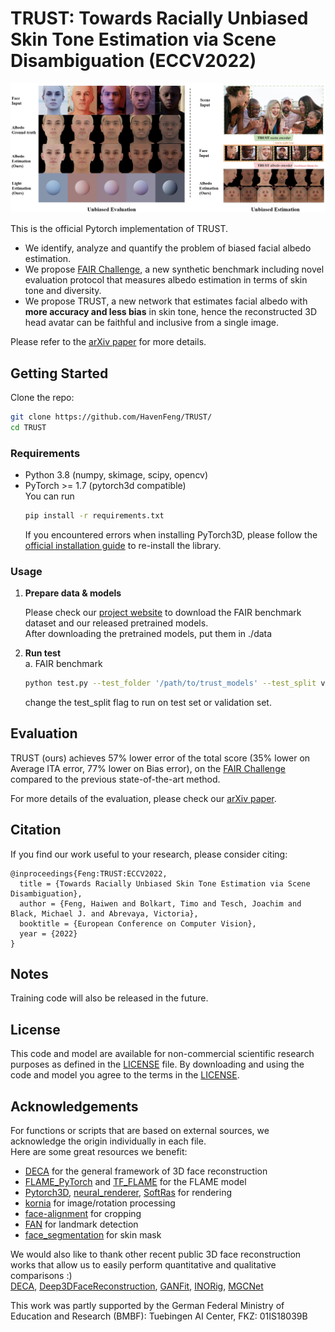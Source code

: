 
# TRUST: Towards Racially Unbiased Skin Tone Estimation via Scene Disambiguation (ECCV2022)
<p align="center"> 
<img src="teaser_final_v5_font_change.JPG">
</p>

This is the official Pytorch implementation of TRUST. 

* We identify, analyze and quantify the problem of biased facial albedo estimation.
* We propose [FAIR Challenge](https://trust.is.tue.mpg.de), a new synthetic benchmark including novel evaluation protocol that measures albedo estimation in terms of skin tone and diversity.
* We propose TRUST, a new network that estimates facial albedo with **more accuracy and less bias** in skin tone, hence the reconstructed 3D head avatar can be faithful and inclusive from a single image. 

Please refer to the [arXiv paper](https://arxiv.org/abs/2205.03962) for more details.
## Getting Started
Clone the repo:
  ```bash
  git clone https://github.com/HavenFeng/TRUST/
  cd TRUST
  ```

### Requirements
* Python 3.8 (numpy, skimage, scipy, opencv)  
* PyTorch >= 1.7 (pytorch3d compatible)  
  You can run 
  ```bash
  pip install -r requirements.txt
  ```
  If you encountered errors when installing PyTorch3D, please follow the [official installation guide](https://github.com/facebookresearch/pytorch3d/blob/main/INSTALL.md) to re-install the library.

### Usage
1. **Prepare data & models**

    Please check our [project website](https://trust.is.tue.mpg.de) to download the FAIR benchmark dataset and our released pretrained models.    
    After downloading the pretrained models, put them in ./data

2. **Run test**  
    a. FAIR benchmark
    ```bash
    python test.py --test_folder '/path/to/trust_models' --test_split val
    ```   
    change the test_split flag to run on test set or validation set.


## Evaluation
TRUST (ours) achieves 57% lower error of the total score (35% lower on Average ITA error, 77% lower on Bias error),  on the [FAIR Challenge](https://trust.is.tue.mpg.de/challenge.html) compared to the previous state-of-the-art method.  

For more details of the evaluation, please check our [arXiv paper](https://arxiv.org/abs/2205.03962). 


## Citation
If you find our work useful to your research, please consider citing:
```
@inproceedings{Feng:TRUST:ECCV2022,
  title = {Towards Racially Unbiased Skin Tone Estimation via Scene Disambiguation}, 
  author = {Feng, Haiwen and Bolkart, Timo and Tesch, Joachim and Black, Michael J. and Abrevaya, Victoria}, 
  booktitle = {European Conference on Computer Vision}, 
  year = {2022}
}
```

## Notes
Training code will also be released in the future. 

## License
This code and model are available for non-commercial scientific research purposes as defined in the [LICENSE](https://github.com/HavenFeng/TRUST/blob/main/LICENSE) file.
By downloading and using the code and model you agree to the terms in the [LICENSE](https://github.com/HavenFeng/TRUST/blob/main/LICENSE). 

## Acknowledgements
For functions or scripts that are based on external sources, we acknowledge the origin individually in each file.  
Here are some great resources we benefit:  
- [DECA](https://github.com/YadiraF/DECA) for the general framework of 3D face reconstruction
- [FLAME_PyTorch](https://github.com/soubhiksanyal/FLAME_PyTorch) and [TF_FLAME](https://github.com/TimoBolkart/TF_FLAME) for the FLAME model  
- [Pytorch3D](https://pytorch3d.org/), [neural_renderer](https://github.com/daniilidis-group/neural_renderer), [SoftRas](https://github.com/ShichenLiu/SoftRas) for rendering  
- [kornia](https://github.com/kornia/kornia) for image/rotation processing  
- [face-alignment](https://github.com/1adrianb/face-alignment) for cropping   
- [FAN](https://github.com/1adrianb/2D-and-3D-face-alignment) for landmark detection
- [face_segmentation](https://github.com/YuvalNirkin/face_segmentation) for skin mask

We would also like to thank other recent public 3D face reconstruction works that allow us to easily perform quantitative and qualitative comparisons :)  
[DECA](https://github.com/soubhiksanyal/RingNet), 
[Deep3DFaceReconstruction](https://github.com/microsoft/Deep3DFaceReconstruction/blob/master/renderer/rasterize_triangles.py), 
[GANFit](https://github.com/barisgecer/GANFit),
[INORig](https://github.com/zqbai-jeremy/INORig),
[MGCNet](https://github.com/jiaxiangshang/MGCNet)

This work was partly supported by the German Federal Ministry of Education and Research (BMBF): Tuebingen AI Center, FKZ: 01IS18039B
